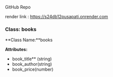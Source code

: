 GitHub Repo

render link : https://s24db12pusapati.onrender.com

### Class: books

**Class Name:**books

**Attributes:** 
- book_title** (string) 
- book_author(string) 
- book_price(number) 